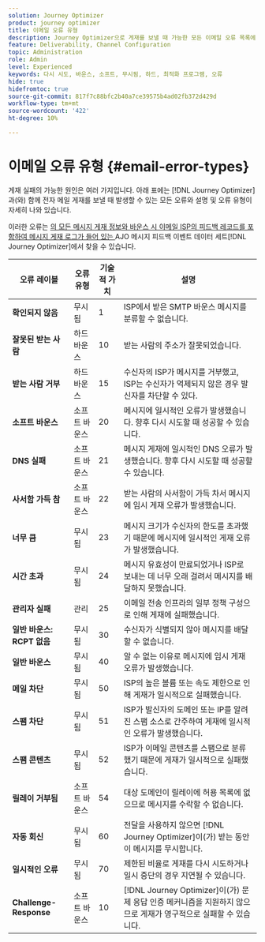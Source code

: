 ```yaml
---
solution: Journey Optimizer
product: journey optimizer
title: 이메일 오류 유형
description: Journey Optimizer으로 게재를 보낼 때 가능한 모든 이메일 오류 목록에 액세스합니다.
feature: Deliverability, Channel Configuration
topic: Administration
role: Admin
level: Experienced
keywords: 다시 시도, 바운스, 소프트, 무시됨, 하드, 최적화 프로그램, 오류
hide: true
hidefromtoc: true
source-git-commit: 817f7c88bfc2b40a7ce39575b4ad02fb372d429d
workflow-type: tm+mt
source-wordcount: '422'
ht-degree: 10%

---
```



# 이메일 오류 유형 {#email-error-types}

게재 실패의 가능한 원인은 여러 가지입니다. 아래 표에는 [!DNL Journey Optimizer]과(와) 함께 전자 메일 게재를 보낼 때 발생할 수 있는 모든 오류와 설명 및 오류 유형이 자세히 나와 있습니다.

이러한 오류는 [의 모든 메시지 게재 정보와 바운스 시 이메일 ISP의 피드백 레코드를 포함하여 메시지 게재 로그가 들어 있는 ](../data/datasets-query-examples.md#message-feedback-event-dataset)AJO 메시지 피드백 이벤트 데이터 세트[!DNL Journey Optimizer]에서 찾을 수 있습니다.

| 오류 레이블 | 오류 유형 | 기술적 가치 | 설명 |
| --- | --- | --- | --- |
| **확인되지 않음** | 무시됨 | 1 | ISP에서 받은 SMTP 바운스 메시지를 분류할 수 없습니다. |
| **잘못된 받는 사람** | 하드 바운스 | 10 | 받는 사람의 주소가 잘못되었습니다. |
| **받는 사람 거부** | 하드 바운스 | 15 | 수신자의 ISP가 메시지를 거부했고, ISP는 수신자가 억제되지 않은 경우 발신자를 차단할 수 있다. |
| **소프트 바운스** | 소프트 바운스 | 20 | 메시지에 일시적인 오류가 발생했습니다. 향후 다시 시도할 때 성공할 수 있습니다. |
| **DNS 실패** | 소프트 바운스 | 21 | 메시지 게재에 일시적인 DNS 오류가 발생했습니다. 향후 다시 시도할 때 성공할 수 있습니다. |
| **사서함 가득 참** | 소프트 바운스 | 22 | 받는 사람의 사서함이 가득 차서 메시지에 임시 게재 오류가 발생했습니다. |
| **너무 큼** | 무시됨 | 23 | 메시지 크기가 수신자의 한도를 초과했기 때문에 메시지에 일시적인 게재 오류가 발생했습니다. |
| **시간 초과** | 무시됨 | 24 | 메시지 유효성이 만료되었거나 ISP로 보내는 데 너무 오래 걸려서 메시지를 배달하지 못했습니다. |
| **관리자 실패** | 관리 | 25 | 이메일 전송 인프라의 일부 정책 구성으로 인해 게재에 실패했습니다. |
| **일반 바운스: RCPT 없음** | 무시됨 | 30 | 수신자가 식별되지 않아 메시지를 배달할 수 없습니다. |
| **일반 바운스** | 무시됨 | 40 | 알 수 없는 이유로 메시지에 임시 게재 오류가 발생했습니다. |
| **메일 차단** | 무시됨 | 50 | ISP의 높은 볼륨 또는 속도 제한으로 인해 게재가 일시적으로 실패했습니다. |
| **스팸 차단** | 무시됨 | 51 | ISP가 발신자의 도메인 또는 IP를 알려진 스팸 소스로 간주하여 게재에 일시적인 오류가 발생했습니다. |
| **스팸 콘텐츠** | 무시됨 | 52 | ISP가 이메일 콘텐츠를 스팸으로 분류했기 때문에 게재가 일시적으로 실패했습니다. |
| **릴레이 거부됨** | 소프트 바운스 | 54 | 대상 도메인이 릴레이에 허용 목록에 없으므로 메시지를 수락할 수 없습니다. |
| **자동 회신** | 무시됨 | 60 | 전달을 사용하지 않으면 [!DNL Journey Optimizer]이(가) 받는 동안 이 메시지를 무시합니다. |
| **일시적인 오류** | 무시됨 | 70 | 제한된 비율로 게재를 다시 시도하거나 일시 중단의 경우 지연될 수 있습니다. |
| **Challenge-Response** | 소프트 바운스 | 10 | [!DNL Journey Optimizer]이(가) 문제 응답 인증 메커니즘을 지원하지 않으므로 게재가 영구적으로 실패할 수 있습니다. |
